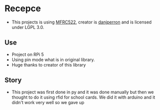 # Recepce
- This projects is using [MFRC522](https://github.com/danjperron/MFRC522-python), creator is [danjperron](https://github.com/danjperron/) and is licensed under LGPL 3.0.

## Use
- Project on RPi 5 
- Using pin mode what is in original library.
- Huge thanks to creator of this library

## Story
- This project was first done in py and it was done manually but then we thought to do it using rfid for school cards. We did it with arduino and it didn't work very well so we gave up